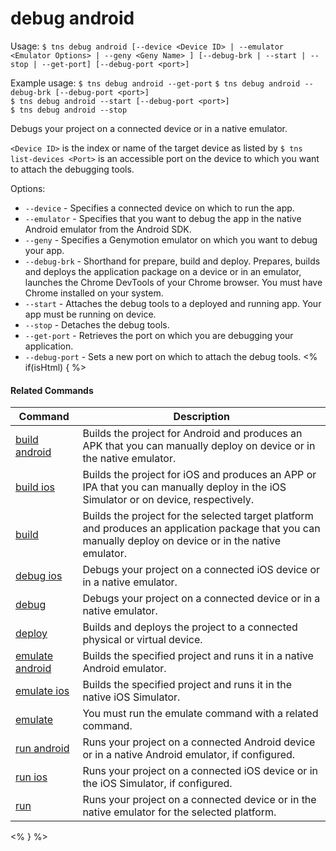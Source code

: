 debug android
==========

Usage:
    `$ tns debug android [--device <Device ID> | --emulator <Emulator Options> | --geny <Geny Name> ] [--debug-brk | --start | --stop | --get-port] [--debug-port <port>]`

Example usage:
    `$ tns debug android --get-port`    `$ tns debug android --debug-brk [--debug-port <port>]`    
    `$ tns debug android --start [--debug-port <port>]`  
    `$ tns debug android --stop`

Debugs your project on a connected device or in a native emulator.

`<Device ID>` is the index or name of the target device as listed by `$ tns list-devices <Port>` is an accessible port on the device to which you want to attach the debugging tools.

Options:
* `--device` - Specifies a connected device on which to run the app.
* `--emulator` - Specifies that you want to debug the app in the native Android emulator from the Android SDK.
* `--geny` - Specifies a Genymotion emulator on which you want to debug your app.
* `--debug-brk` - Shorthand for prepare, build and deploy. Prepares, builds and deploys the application package on a device or in an emulator, launches the Chrome DevTools of your Chrome browser. You must have Chrome installed on your system.
* `--start` - Attaches the debug tools to a deployed and running app. Your app must be running on device.
* `--stop` - Detaches the debug tools.
* `--get-port` - Retrieves the port on which you are debugging your application.
* `--debug-port` - Sets a new port on which to attach the debug tools.
<% if(isHtml) { %> 

#### Related Commands

Command | Description
----------|----------
[build android](build-android.html) | Builds the project for Android and produces an APK that you can manually deploy on device or in the native emulator.
[build ios](build-ios.html) | Builds the project for iOS and produces an APP or IPA that you can manually deploy in the iOS Simulator or on device, respectively.
[build](build.html) | Builds the project for the selected target platform and produces an application package that you can manually deploy on device or in the native emulator.
[debug ios](debug-ios.html) | Debugs your project on a connected iOS device or in a native emulator.
[debug](debug.html) | Debugs your project on a connected device or in a native emulator.
[deploy](deploy.html) | Builds and deploys the project to a connected physical or virtual device.
[emulate android](emulate-android.html) | Builds the specified project and runs it in a native Android emulator.
[emulate ios](emulate-ios.html) | Builds the specified project and runs it in the native iOS Simulator.
[emulate](emulate.html) | You must run the emulate command with a related command.
[run android](run-android.html) | Runs your project on a connected Android device or in a native Android emulator, if configured.
[run ios](run-ios.html) | Runs your project on a connected iOS device or in the iOS Simulator, if configured.
[run](run.html) | Runs your project on a connected device or in the native emulator for the selected platform.
<% } %>